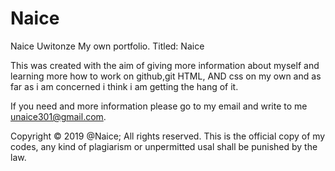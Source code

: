 # Naice
Naice Uwitonze
My own portfolio. Titled: Naice


This was created with the aim of giving more information about myself and learning more how to work on github,git HTML, AND css on my own and as far as i am concerned i think i am getting the hang of it.


If you need and more information please go to my email and write to me
unaice301@gmail.com.


Copyright © 2019 @Naice; All rights reserved.
This is the official copy of my codes, any kind of plagiarism or unpermitted usal shall be punished by the law.
